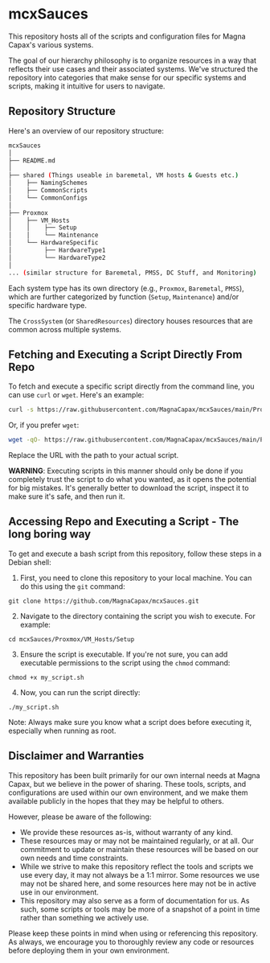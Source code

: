 
# mcxSauces

This repository hosts all of the scripts and configuration files for Magna Capax's various systems. 

The goal of our hierarchy philosophy is to organize resources in a way that reflects their use cases and their associated systems. We've structured the repository into categories that make sense for our specific systems and scripts, making it intuitive for users to navigate.

## Repository Structure

Here's an overview of our repository structure:

```bash
mcxSauces
│
├── README.md
│
├── shared (Things useable in baremetal, VM hosts & Guests etc.)
│    ├── NamingSchemes
│    ├── CommonScripts
│    └── CommonConfigs
│
├── Proxmox
│    ├── VM_Hosts
│    │    ├── Setup
│    │    └── Maintenance
│    └── HardwareSpecific
│         ├── HardwareType1
│         └── HardwareType2
│
... (similar structure for Baremetal, PMSS, DC Stuff, and Monitoring)
```

Each system type has its own directory (e.g., `Proxmox`, `Baremetal`, `PMSS`), which are further categorized by function (`Setup`, `Maintenance`) and/or specific hardware type. 

The `CrossSystem` (or `SharedResources`) directory houses resources that are common across multiple systems.

## Fetching and Executing a Script Directly From Repo
To fetch and execute a specific script directly from the command line, you can use `curl` or `wget`. Here's an example:

```bash
curl -s https://raw.githubusercontent.com/MagnaCapax/mcxSauces/main/Proxmox/VM_Hosts/Setup/my_script.sh | bash
```

Or, if you prefer `wget`:

```bash
wget -qO- https://raw.githubusercontent.com/MagnaCapax/mcxSauces/main/Proxmox/VM_Hosts/Setup/my_script.sh | bash
```

Replace the URL with the path to your actual script.

**WARNING**: Executing scripts in this manner should only be done if you completely trust the script to do what you wanted, as it opens the potential for big mistakes. It's generally better to download the script, inspect it to make sure it's safe, and then run it.


## Accessing Repo and Executing a Script - The long boring way
To get and execute a bash script from this repository, follow these steps in a Debian shell:

1. First, you need to clone this repository to your local machine. You can do this using the `git` command:

```
git clone https://github.com/MagnaCapax/mcxSauces.git
```

2. Navigate to the directory containing the script you wish to execute. For example:

```
cd mcxSauces/Proxmox/VM_Hosts/Setup
```

3. Ensure the script is executable. If you're not sure, you can add executable permissions to the script using the `chmod` command:

```
chmod +x my_script.sh
```

4. Now, you can run the script directly:

```
./my_script.sh
```

Note: Always make sure you know what a script does before executing it, especially when running as root.


## Disclaimer and Warranties

This repository has been built primarily for our own internal needs at Magna Capax, but we believe in the power of sharing. These tools, scripts, and configurations are used within our own environment, and we make them available publicly in the hopes that they may be helpful to others.

However, please be aware of the following:

- We provide these resources as-is, without warranty of any kind.
- These resources may or may not be maintained regularly, or at all. Our commitment to update or maintain these resources will be based on our own needs and time constraints.
- While we strive to make this repository reflect the tools and scripts we use every day, it may not always be a 1:1 mirror. Some resources we use may not be shared here, and some resources here may not be in active use in our environment.
- This repository may also serve as a form of documentation for us. As such, some scripts or tools may be more of a snapshot of a point in time rather than something we actively use.

Please keep these points in mind when using or referencing this repository. As always, we encourage you to thoroughly review any code or resources before deploying them in your own environment.
